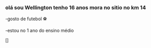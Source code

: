 ### olá sou Wellington tenho 16 anos mora no sitio no km 14 ##

-gosto de futebol ⚽️ 

-estou no 1 ano do ensino médio 

[]
